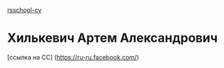[rsschool-cv](https://annavoloshina.github.io/rsschool-cv/)
# Хилькевич Артем Александрович
[ссылка на СС] (https://ru-ru.facebook.com/)
